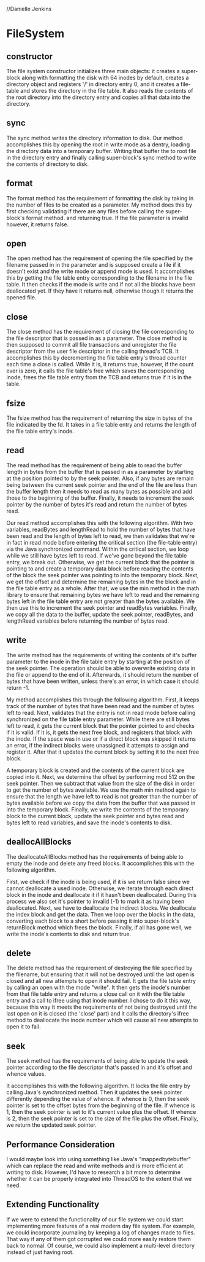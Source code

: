 //Danielle Jenkins

# FileSystem

## constructor
The file system constructor initializes three main objects: it creates a super-block along with formatting the disk with 64 inodes by default, creates a directory object and registers '/' in directory entry 0, and it creates a file-table and stores the directory in the file table. It also reads the contents of the root directory into the directory entry and copies all that data into the directory.

## sync
The sync method writes the directory information to disk. Our method accomplishes this by opening the root in write mode as a dentry, loading the directory data into a temporary buffer. Writing that buffer the to root file in the directory entry and finally calling super-block's sync method to write the contents of directory to disk.

## format
The format method has the requirement of formatting the disk by taking in the number of files to be created as a parameter. My method does this by first checking validating if there are any files before calling the super-block's format method. and returning true. If the file parameter is invalid however, it returns false.

## open
The open method has the requirement of opening the file specified by the filename passed in in the parameter and is supposed create a file if it doesn't exist and the write mode or append mode is used. It accomplishes this by getting the file table entry corresponding to the filename in the file table. It then checks if the mode is write and if not all the blocks have been deallocated yet. If they have it returns null, otherwise though it returns the opened file.

## close
The close method has the requirement of closing the file corresponding to the file descriptor that is passed in as a parameter. The close method is then supposed to commit all file transactions and unregister the file descriptor from the user file descriptor in the calling thread's TCB. It accomplishes this by decrementing the file table entry's thread counter each time a close is called. While it is, it returns true, however, if the count ever is zero, it calls the file table's free which saves the corresponding inode, frees the file table entry from the TCB and returns true if it is in the table.

## fsize
The fsize method has the requirement of returning the size in bytes of the file indicated by the fd. It takes in a file table entry and returns the length of the file table entry's inode.

## read
The read method has the requirement of being able to read the buffer length in bytes from the buffer that is passed in as a parameter by starting at the position pointed to by the seek pointer. Also, if any bytes are remain being between the current seek pointer and the end of the file are less than the buffer length then it needs to read as many bytes as possible and add those to the beginning of the buffer. Finally, it needs to increment the seek pointer by the number of bytes it's read and return the number of bytes read.

Our read method accomplishes this with the following algorithm. With two variables, readBytes and lengthRead to hold the number of bytes that have been read and the length of bytes left to read, we then validates that we're in fact in read mode before entering the critical section (the file-table entry) via the Java synchronized command. Within the critical section, we loop while we still have bytes left to read. If we've gone beyond the file table entry, we break out. Otherwise, we get the current block that the pointer is pointing to and create a temporary data block before reading the contents of the block the seek pointer was pointing to into the temporary block. Next, we get the offset and determine the remaining bytes in the the block and in the file table entry as a whole. After that, we use the min method in the math library to ensure that remaining bytes we have left to read and the remaining bytes left in the file table entry are not greater than the bytes available. We then use this to increment the seek pointer and readBytes variables. Finally, we copy all the data to the buffer, update the seek pointer, readBytes, and lengthRead variables before returning the number of bytes read.

## write
The write method has the requirements of writing the contents of it's buffer parameter to the inode in the file table entry by starting at the position of the seek pointer. The operation should be able to overwrite existing data in the file or append to the end of it. Afterwards, it should return the number of bytes that have been written, unless there's an error, in which case it should return -1.

My method accomplishes this through the following algorithm. First, it keeps track of the number of bytes that have been read and the number of bytes left to read. Next, validates that the entry is not in read mode before calling synchronized on the file table entry parameter. While there are still bytes left to read, it gets the current block that the pointer pointed to and checks if it is valid. If it is, it gets the next free block, and registers that block with the inode. If the space was in use or if a direct block was skipped it returns an error, if the indirect blocks were unassigned it attempts to assign and register it. After that it updates the current block by setting it to the next free block.

A temporary block is created and the contents of the current block are copied into it. Next, we determine the offset by performing mod 512 on the seek pointer. Then we subtract that value from the size of the disk in order to get the number of bytes available. We use the math min method again to ensure that the length we have left to read is not greater than the number of bytes available before we copy the data from the buffer that was passed in into the temporary block. Finally, we write the contents of the temporary block to the current block, update the seek pointer and bytes read and bytes left to read variables, and save the inode's contents to disk.

## deallocAllBlocks
The deallocateAllBlocks method has the requirements of being able to empty the inode and delete any freed blocks. It accomplishes this with the following algorithm. 

First, we check if the inode is being used, if it is we return false since we cannot deallocate a used inode. Otherwise, we iterate through each direct block in the inode and deallocate it if it hasn't been deallocated. During this process we also set it's pointer to invalid (-1) to mark it as having been deallocated. Next, we have to deallocate the indirect blocks. We deallocate the index block and get the data. Then we loop over the blocks in the data, converting each block to a short before passing it into super-block's returnBlock method which frees the block. Finally, if all has gone well, we write the inode's contents to disk and return true.

## delete
The delete method has the requirement of destroying the file specified by the filename, but ensuring that it will not be destroyed until the last open is closed and all new attempts to open it should fail. It gets the file table entry by calling an open with the mode "write". It then gets the inode's number from that file table entry and returns a close call on it with the file table entry and a call to ifree using that inode number. I chose to do it this way, because this way it meets the requirements of not being destroyed until the last open on it is closed (the 'close' part) and it calls the directory's ifree method to deallocate the inode number which will cause all new attempts to open it to fail.

## seek
The seek method has the requirements of being able to update the seek pointer according to the file descriptor that's passed in and it's offset and whence values.

It accomplishes this with the following algorithm. It locks the file entry by calling Java's synchronized method. Then it updates the seek pointer differently depending the value of whence. If whence is 0, then the seek pointer is set to the offset bytes from the beginning of the file. If whence is 1, then the seek pointer is set to it's current value plus the offset. If whence is 2, then the seek pointer is set to the size of the file plus the offset. Finally, we return the updated seek pointer.

## Performance Consideration
I would maybe look into using something like Java's "mappedbytebuffer" which can replace the read and write methods and is more efficient at writing to disk. However, I'd have to research a bit more to determine whether it can be properly integrated into ThreadOS to the extent that we need.

## Extending Functionality
If we were to extend the functionality of our file system we could start implementing more features of a real modern day file system. For example, we could incorporate journaling by keeping a log of changes made to files. That way if any of them got corrupted we could more easily restore them back to normal. Of course, we could also implement a multi-level directory instead of just having root.
